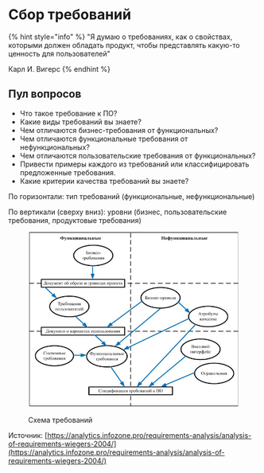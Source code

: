 # Сбор требований

{% hint style="info" %}
"Я думаю о требованиях, как о свойствах, которыми должен обладать продукт, чтобы представлять какую-то ценность для пользователей"

&#x20;                                                                                                                 Карл И. Вигерс
{% endhint %}

## Пул вопросов

* Что такое требование к ПО?
* Какие виды требований вы знаете?
* Чем отличаются бизнес-требования от функциональных?
* Чем отличаются функциональные требования от нефункциональных?
* Чем отличаются пользовательские требования от функциональных?
* Привести примеры каждого из требований или классифицировать предложенные требования.
* Какие критерии качества требований вы знаете?

По горизонтали: тип требований (функциональные, нефункциональные)

По вертикали (сверху вниз): уровни (бизнес, пользовательские требования, продуктовые требования)

<figure><img src="../.gitbook/assets/requirement_types.jpg" alt=""><figcaption><p>Схема требований</p></figcaption></figure>

Источник: [https://analytics.infozone.pro/requirements-analysis/analysis-of-requirements-wiegers-2004/](https://analytics.infozone.pro/requirements-analysis/analysis-of-requirements-wiegers-2004/)
